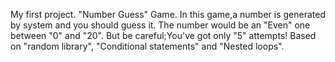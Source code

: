 My first project.
"Number Guess" Game.
In this game,a number is generated by system and you should guess it.
The number would be an "Even" one between "0" and "20".
But be careful;You've got only "5" attempts!
Based on "random library", "Conditional statements" and "Nested loops".
